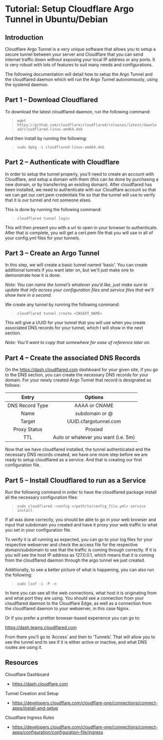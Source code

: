 # Tutorial: Setup Cloudflare Argo Tunnel in Ubuntu/Debian
## Introduction

Cloudflare Argo Tunnel is a very unique software that allows you to setup a secure tunnel between your server and Cloudflare that you can send internet traffic down without exposing your local IP address or any ports. It is very robust with lots of features to suit many needs and configurations.

The following documentation will detail how to setup the Argo Tunnel and the cloudflared daemon which will run the Argo Tunnel autonomously, using the systemd daemon.

## Part 1 – Download Cloudflared

To download the latest cloudflared daemon, run the following command:

> `wget https://github.com/cloudflare/cloudflared/releases/latest/download/cloudflared-linux-amd64.deb`

And then install by running the following:

> `sudo dpkg -i cloudflared-linux-amd64.deb`

## Part 2 – Authenticate with Cloudflare

In order to setup the tunnel properly, you’ll need to create an account with Cloudflare, and setup a domain with them (this can be done by purchasing a new domain, or by transferring an existing domain).
After cloudflared has been installed, we need to authenticate with our Cloudflare account so that we can get our cert.pem credentials file so that the tunnel will use to verify that it is our tunnel and not someone elses.

This is done by running the following command:

> `cloudflared tunnel login`

This will then present you with a url to open in your browser to authenticate. After that is complete, you will get a cert.pem file that you will use in all of your config.yml files for your tunnels.

## Part 3 – Create an Argo Tunnel

In this step, we will create a basic tunnel named ‘basic’. You can create additional tunnels if you want later on, but we'll just make one to demonstrate how it is done.

*Note: You can name the tunnel’s whatever you’d like, just make sure to update that info across your configuration files and service files that we’ll show here in a second.*

We create any tunnel by running the following command:

> `cloudflared tunnel create <INSERT_NAME>`

This will give a UUID for your tunnel that you will use when you create associated DNS records for your tunnel, which I will show in the next section.

*Note: You'll want to copy that somewhere for ease of reference later on.*

## Part 4 – Create the associated DNS Records

On the https://dash.cloudflared.com dashboard for your given site, if you go to the DNS section, you can create the necessary DNS records for your domain. For your newly created Argo Tunnel that record is designated as follows:

| Entry | Options |
| :------: | :------: |
| DNS Record Type	| AAAA or CNAME |
| Name	| subdomain or @ |
| Target |	UUID.cfargotunnel.com |
| Proxy Status | Proxied |
| TTL	| Auto or whatever you want (i.e. 5m) |

Now that we have cloudflared installed, the tunnel authenticated and the necessary DNS records created, we have one more step before we are ready to setup cloudflared as a service. And that is creating our first configuration file.

## Part 5 – Install Cloudflared to run as a Service
  
Run the following command in order to have the cloudflared package install all the necessary configuration files:

> `sudo cloudflared –config </path/to/config_file.yml> service install`
  
If all was done correctly, you should be able to go in your web browser and input that subdomain you created and have it proxy your web traffic to what you set in your configuration file.

To verify it is all running as expected, you can go to your log files for your respective webserver and check the access file for the respective domain/subdomain to see that the traffic is coming through correctly. If it is you will see the host IP address as 127.0.0.1, which means that it is coming from the cloudflared daemon through the argo tunnel we just created.

Additionally, to see a better picture of what is happening, you can also run the following:
  
> `sudo lsof -i -P -n`
  
In here you can see all the web connections, what host it is originating from and what port they are using. You should see a connection from your cloudflared daemon to the Cloudflare Edge, as well as a connection from the cloudflared daemon to your webserver, in this case Nginx.

Or if you prefer a prettier browser-based experience you can go to:
  
https://dash.teams.cloudlfared.com
  
From there you’ll go to ‘Access’ and then to ‘Tunnels’. That will allow you to see the tunnel and to see if it is either active or inactive, and what DNS routes are using it.

## Resources

Cloudflare Dashboard
- https://dash.cloudflare.com

Tunnel Creation and Setup
-	https://developers.cloudflare.com/cloudflare-one/connections/connect-apps/install-and-setup

Cloudflare Ingress Rules
-	https://developers.cloudflare.com/cloudflare-one/connections/connect-apps/configuration/configuration-file/ingress
